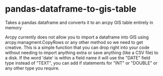 # pandas-dataframe-to-gis-table
Takes a pandas dataframe and converts it to an arcpy GIS table entirely in memory

Arcpy currently does not allow you to import a dataframe into GIS using arcpy.managment.CopyRows or any other method so we need to get creative. This is a simple function that you can drop right into your code without needing to import anything extra or save anything (like a CSV file) to a disk. If the word 'date' is within a field name it will use the "DATE" field type instead of "TEXT", you can add if statements for "INT" or "DOUBLE" or any other type you require.
